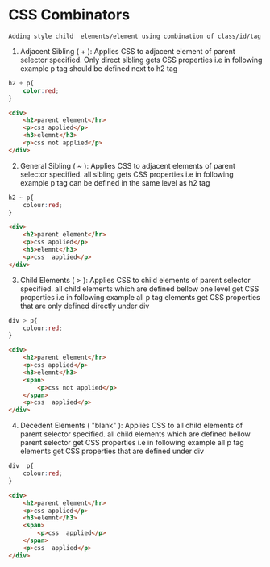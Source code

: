 # CSS Combinators

    Adding style child  elements/element using combination of class/id/tag 

1. Adjacent Sibling ( + ): Applies CSS to adjacent element of parent selector specified. Only direct sibling gets CSS properties i.e in following example p tag should be defined next to h2 tag
```css
h2 + p{
    color:red;
}
```
```html
<div>
    <h2>parent element</hr>
    <p>css applied</p>
    <h3>elemnt</h3>
    <p>css not applied</p>
</div>
```

2. General Sibling ( ~ ): Applies CSS to adjacent elements of parent selector specified. all sibling gets CSS properties i.e in following example p tag can be defined in the same level as h2 tag
```css
h2 ~ p{
    colour:red;
}
```
```html
<div>
    <h2>parent element</hr>
    <p>css applied</p>
    <h3>elemnt</h3>
    <p>css  applied</p>
</div>
```

3. Child Elements ( > ): Applies CSS to child elements of parent selector specified. all child elements which are defined bellow one level get CSS properties i.e in following example all p tag elements get CSS properties that are only defined directly under div
```css
div > p{
    colour:red;
}
```
```html
<div>
    <h2>parent element</hr>
    <p>css applied</p>
    <h3>elemnt</h3>
    <span>
        <p>css not applied</p>
    </span>
    <p>css  applied</p>
</div>
```

4. Decedent Elements ( "blank" ): Applies CSS to all child elements of parent selector specified. all child elements which are defined bellow parent selector get CSS properties i.e in following example all p tag elements get CSS properties that are  defined  under div
```css
div  p{
    colour:red;
}
```
```html
<div>
    <h2>parent element</hr>
    <p>css applied</p>
    <h3>elemnt</h3>
    <span>
        <p>css  applied</p>
    </span>
    <p>css  applied</p>
</div>
```